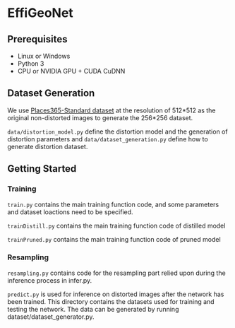 # EffiGeoNet

## Prerequisites

- Linux or Windows
- Python 3
- CPU or NVIDIA GPU + CUDA CuDNN

## Dataset Generation

We use [Places365-Standard dataset](http://places2.csail.mit.edu/download.html) at the resolution of 512*512 as the original non-distorted images to generate the 256\*256 dataset.

`data/distortion_model.py` define the distortion model and the generation of distortion parameters and `data/dataset_generation.py` define how to generate distortion dataset.

## Getting Started

### Training

`train.py` contains the main training function code, and some parameters and dataset loactions need to be specified.

`trainDistill.py` contains the main training function code of distilled model

`trainPruned.py` contains the main training function code of pruned model

### Resampling

`resampling.py` contains code for the resampling part relied upon during the inference process in infer.py.

`predict.py` is used for inference on distorted images after the network has been trained.
This directory contains the datasets used for training and testing the network. The data can be generated by running dataset/dataset_generator.py.